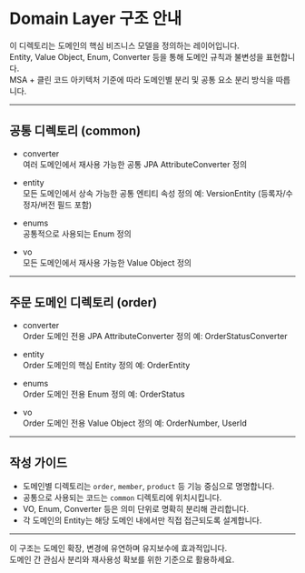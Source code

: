 # Domain Layer 구조 안내

이 디렉토리는 도메인의 핵심 비즈니스 모델을 정의하는 레이어입니다.  
Entity, Value Object, Enum, Converter 등을 통해 도메인 규칙과 불변성을 표현합니다.  
MSA + 클린 코드 아키텍처 기준에 따라 도메인별 분리 및 공통 요소 분리 방식을 따릅니다.

---

## 공통 디렉토리 (common)

- converter  
  여러 도메인에서 재사용 가능한 공통 JPA AttributeConverter 정의

- entity  
  모든 도메인에서 상속 가능한 공통 엔티티 속성 정의
  예: VersionEntity (등록자/수정자/버전 필드 포함)

- enums  
  공통적으로 사용되는 Enum 정의

- vo  
  모든 도메인에서 재사용 가능한 Value Object 정의

---

## 주문 도메인 디렉토리 (order)

- converter  
  Order 도메인 전용 JPA AttributeConverter 정의
  예: OrderStatusConverter

- entity  
  Order 도메인의 핵심 Entity 정의
  예: OrderEntity

- enums  
  Order 도메인 전용 Enum 정의
  예: OrderStatus

- vo  
  Order 도메인 전용 Value Object 정의
  예: OrderNumber, UserId

---

## 작성 가이드

- 도메인별 디렉토리는 `order`, `member`, `product` 등 기능 중심으로 명명합니다.
- 공통으로 사용되는 코드는 `common` 디렉토리에 위치시킵니다.
- VO, Enum, Converter 등은 의미 단위로 명확히 분리해 관리합니다.
- 각 도메인의 Entity는 해당 도메인 내에서만 직접 접근되도록 설계합니다.

---

이 구조는 도메인 확장, 변경에 유연하며 유지보수에 효과적입니다.  
도메인 간 관심사 분리와 재사용성 확보를 위한 기준으로 활용하세요.
